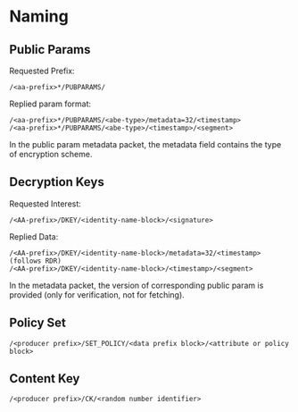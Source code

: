 # Naming

## Public Params
Requested Prefix:
```
/<aa-prefix>*/PUBPARAMS/
```
Replied param format:
```
/<aa-prefix>*/PUBPARAMS/<abe-type>/metadata=32/<timestamp>
/<aa-prefix>*/PUBPARAMS/<abe-type>/<timestamp>/<segment>
```
In the public param metadata packet, the metadata field contains the type of encryption scheme. 

## Decryption Keys
Requested Interest:
```
/<AA-prefix>/DKEY/<identity-name-block>/<signature>
```

Replied Data: 
```
/<AA-prefix>/DKEY/<identity-name-block>/metadata=32/<timestamp> (follows RDR)
/<AA-prefix>/DKEY/<identity-name-block>/<timestamp>/<segment>
```
In the metadata packet, the version of corresponding public param is provided (only for verification, not for fetching). 

## Policy Set
```
/<producer prefix>/SET_POLICY/<data prefix block>/<attribute or policy block>
```

## Content Key
```
/<producer prefix>/CK/<random number identifier>
```